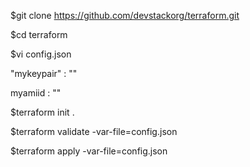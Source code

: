 $git clone https://github.com/devstackorg/terraform.git

$cd terraform

$vi config.json

"mykeypair" : ""

myamiid : ""

$terraform init .

$terraform validate -var-file=config.json

$terraform apply -var-file=config.json

